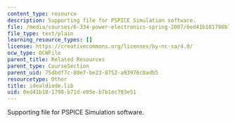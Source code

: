 ```yaml
---
content_type: resource
description: Supporting file for PSPICE Simulation software.
file: /media/courses/6-334-power-electronics-spring-2007/0ed41b181798b71de05eb7b1ec783e51_idealdiode.lib
file_type: text/plain
learning_resource_types: []
license: https://creativecommons.org/licenses/by-nc-sa/4.0/
ocw_type: OCWFile
parent_title: Related Resources
parent_type: CourseSection
parent_uid: 75dbdf7c-80e7-be23-8752-a93976c0adb5
resourcetype: Other
title: idealdiode.lib
uid: 0ed41b18-1798-b71d-e05e-b7b1ec783e51
---
```

Supporting file for PSPICE Simulation software.